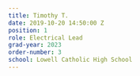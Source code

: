 ```yaml
---
title: Timothy T.
date: 2019-10-20 14:50:00 Z
position: 1
role: Electrical Lead
grad-year: 2023
order-number: 3
school: Lowell Catholic High School
---
```


